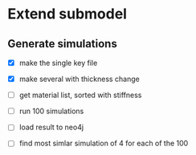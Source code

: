 # Extend submodel 

## Generate simulations
- [x] make the single key file
- [x] make several with thickness change
- [ ] get material list, sorted with stiffness
- [ ] run 100 simulations
- [ ] load result to neo4j
- [ ] find most simlar simulation of 4 for each of the 100

